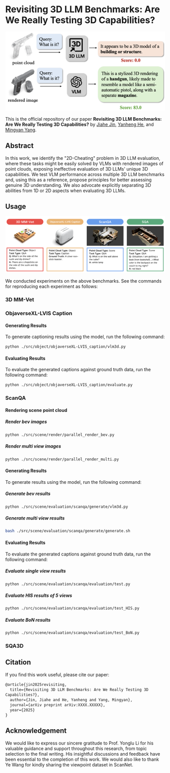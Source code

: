 # Revisiting 3D LLM Benchmarks: Are We Really Testing 3D Capabilities?

<p align="center"><img width="540" src="docs/2d cheating.png"></p>

This is the official repository of our paper **Revisiting 3D LLM Benchmarks: Are We Really Testing 3D Capabilities?** by [Jiahe Jin](https://github.com/zizi0123), [Yanheng He](https://github.com/henryhe0123), and [Mingyan Yang](https://github.com/fircube).

## Abstract
In this work, we identify the "2D-Cheating" problem in 3D LLM evaluation, where these tasks might be easily solved by VLMs with rendered images of point clouds, exposing ineffective evaluation of 3D LLMs' unique 3D capabilities. We test VLM performance across multiple 3D LLM benchmarks and, using this as a reference, propose principles for better assessing genuine 3D understanding. We also advocate explicitly separating 3D abilities from 1D or 2D aspects when evaluating 3D LLMs.

## Usage

<p align="center"><img width="540" src="docs/benchmark overview.png"></p>

We conducted experiments on the above benchmarks. See the commands for reproducing each experiment as follows:

### 3D MM-Vet

### ObjaverseXL-LVIS Caption

#### **Generating Results**
To generate captioning results using the model, run the following command:


```bash
python ./src/object/objaverseXL-LVIS_caption/vlm3d.py
```

#### **Evaluating Results**

To evaluate the generated captions against ground truth data, run the following command:

```bash
python ./src/object/objaverseXL-LVIS_caption/evaluate.py
```
### ScanQA

#### **Rendering scene point cloud**

##### Render bev images
```bash
python ./src/scene/render/parallel_render_bev.py
```

##### Render multi view images
```bash
python ./src/scene/render/parallel_render_multi.py
```

#### **Generating Results**
To generate results using the model, run the following command:

##### Generate bev results
```bash
python ./src/scene/evaluation/scanqa/generate/vlm3d.py
```

##### Generate multi view results
```bash
bash ./src/scene/evaluation/scanqa/generate/generate.sh
```

#### **Evaluating Results**

To evaluate the generated captions against ground truth data, run the following command:

##### Evaluate single view results
```bash
python ./src/scene/evaluation/scanqa/evaluation/test.py
```

##### Evaluate HIS results of 5 views
```bash
python ./src/scene/evaluation/scanqa/evaluation/test_HIS.py
```

##### Evaluate BoN results
```bash
python ./src/scene/evaluation/scanqa/evaluation/test_BoN.py
```

### SQA3D


## Citation
If you find this work useful, please cite our paper:

```
@article{jin2025revisiting,
  title={Revisiting 3D LLM Benchmarks: Are We Really Testing 3D Capabilities?},
  author={Jin, Jiahe and He, Yanheng and Yang, Mingyan},
  journal={arXiv preprint arXiv:XXXX.XXXXX},
  year={2025}
}
```
## Acknowledgement
We would like to express our sincere gratitude to Prof. Yonglu Li for his valuable guidance and support throughout this research, from topic selection to the final writing. His insightful discussions and feedback have been essential to the completion of this work. We would also like to thank Ye Wang for kindly sharing the viewpoint dataset in ScanNet.
